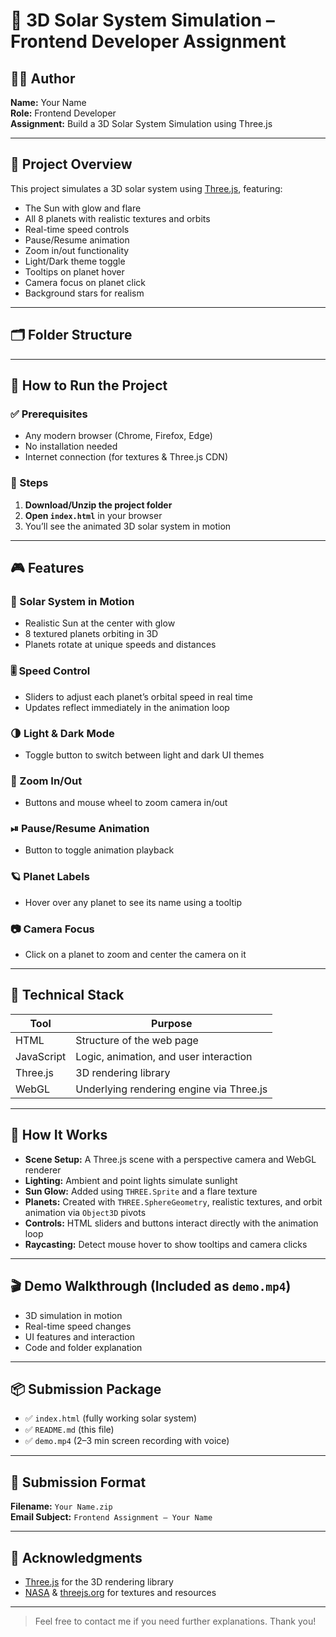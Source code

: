 # 🌌 3D Solar System Simulation – Frontend Developer Assignment

## 🧑‍💻 Author
**Name:** Your Name  
**Role:** Frontend Developer  
**Assignment:** Build a 3D Solar System Simulation using Three.js

---

## 📌 Project Overview

This project simulates a 3D solar system using [Three.js](https://threejs.org/), featuring:
- The Sun with glow and flare
- All 8 planets with realistic textures and orbits
- Real-time speed controls
- Pause/Resume animation
- Zoom in/out functionality
- Light/Dark theme toggle
- Tooltips on planet hover
- Camera focus on planet click
- Background stars for realism

---

## 🗂️ Folder Structure



---

## 🚀 How to Run the Project

### ✅ Prerequisites
- Any modern browser (Chrome, Firefox, Edge)
- No installation needed
- Internet connection (for textures & Three.js CDN)

### 🔧 Steps

1. **Download/Unzip the project folder**
2. **Open `index.html`** in your browser
3. You’ll see the animated 3D solar system in motion

---

## 🎮 Features

### 🔭 Solar System in Motion
- Realistic Sun at the center with glow
- 8 textured planets orbiting in 3D
- Planets rotate at unique speeds and distances

### 🎚️ Speed Control
- Sliders to adjust each planet’s orbital speed in real time
- Updates reflect immediately in the animation loop

### 🌗 Light & Dark Mode
- Toggle button to switch between light and dark UI themes

### 🎥 Zoom In/Out
- Buttons and mouse wheel to zoom camera in/out

### ⏯ Pause/Resume Animation
- Button to toggle animation playback

### 🪐 Planet Labels
- Hover over any planet to see its name using a tooltip

### 📷 Camera Focus
- Click on a planet to zoom and center the camera on it

---

## 🧠 Technical Stack

| Tool       | Purpose                                  |
|------------|------------------------------------------|
| HTML       | Structure of the web page                |
| JavaScript | Logic, animation, and user interaction   |
| Three.js   | 3D rendering library                     |
| WebGL      | Underlying rendering engine via Three.js |

---

## 🧩 How It Works

- **Scene Setup:** A Three.js scene with a perspective camera and WebGL renderer
- **Lighting:** Ambient and point lights simulate sunlight
- **Sun Glow:** Added using `THREE.Sprite` and a flare texture
- **Planets:** Created with `THREE.SphereGeometry`, realistic textures, and orbit animation via `Object3D` pivots
- **Controls:** HTML sliders and buttons interact directly with the animation loop
- **Raycasting:** Detect mouse hover to show tooltips and camera clicks

---

## 🎬 Demo Walkthrough (Included as `demo.mp4`)

- 3D simulation in motion  
- Real-time speed changes  
- UI features and interaction  
- Code and folder explanation

---

## 📦 Submission Package

- ✅ `index.html` (fully working solar system)
- ✅ `README.md` (this file)
- ✅ `demo.mp4` (2–3 min screen recording with voice)

---

## 📩 Submission Format

**Filename:** `Your Name.zip`  
**Email Subject:** `Frontend Assignment – Your Name`

---

## 🙌 Acknowledgments

- [Three.js](https://threejs.org/) for the 3D rendering library  
- [NASA](https://solarsystem.nasa.gov/) & [threejs.org](https://threejs.org/examples/#webgl_shaders_ocean) for textures and resources

---

> Feel free to contact me if you need further explanations. Thank you!

